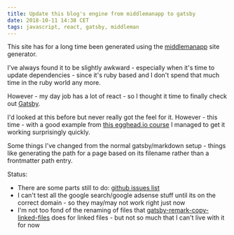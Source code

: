 ```yaml
---
title: Update this blog's engine from middlemanapp to gatsby
date: 2018-10-11 14:38 CET
tags: javascript, react, gatsby, middleman
---
```


This site has for a long time been generated using the [middlemanapp](https://middlemanapp.com) site generator.

I've always found it to be slightly awkward - especially when it's time to update dependencies - since it's ruby based and I don't spend that much time in the ruby world any more.

However - my day job has a lot of react - so I thought it time to finally check out [Gatsby](https://www.gatsbyjs.org/).

I'd looked at this before but never really got the feel for it. However - this time - with a good example from [this egghead.io course](https://egghead.io/courses/build-a-blog-with-react-and-markdown-using-gatsby) I managed to get it working surprisingly quickly.

Some things I've changed from the normal gatsby/markdown setup - things like generating the path for a page based on its filename rather than a frontmatter path entry.

Status:

- There are some parts still to do: [github issues list](https://github.com/chrissearle/www_cso/issues)
- I can't test all the google search/google adsense stuff until its on the correct domain - so they may/may not work right just now
- I'm not too fond of the renaming of files that [gatsby-remark-copy-linked-files](https://github.com/gatsbyjs/gatsby/tree/master/packages/gatsby-remark-copy-linked-files) does for linked files - but not so much that I can't live with it for now
